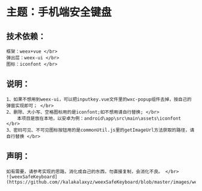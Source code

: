 主题：手机端安全键盘
===
技术依赖：
---
	框架：weex+vue </br>
	弹出层：weex-ui </br>
	图标：iconfont </br>
说明：
---
	1、如果不想用到weex-ui，可以把inputkey.vue文件里的wxc-popup组件去掉，按自己的弹窗实现即可； </br>
	2、删除、大小写、空格图标用的是iconfont;如不想用请自行替换; </br>
		本项目是放在本地，以安卓为例：android\app\src\main\assets\iconfont </br>
	3、密码可见、不可见图标按钮用的是commonUtil.js里的getImageUrl方法获取的路径，请自行替换 </br>

声明：
---
	如有需要，请参考实现的思路，消化成自己的东西，勿直接复制，会消化不良。 </br>
	![weexSafeKeyboard](https://github.com//kalakalaxyz/weexSafeKeyboard/blob/master/images/weexSafeKeyboard.png)